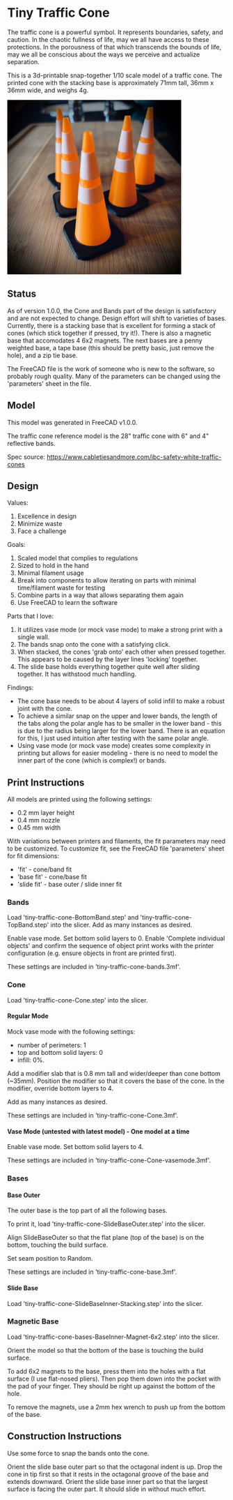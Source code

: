 # Tiny Traffic Cone

The traffic cone is a powerful symbol. It represents boundaries, safety, and caution.
In the chaotic fullness of life, may we all have access to these protections.
In the porousness of that which transcends the bounds of life, may we all be conscious
about the ways we perceive and actualize separation.

This is a 3d-printable snap-together 1/10 scale model of a traffic cone.
The printed cone with the stacking base is approximately 71mm tall, 36mm x 36mm wide, and weighs 4g.

<img src=".github/images/cones_sm.jpeg" width="400"/>

## Status

As of version 1.0.0, the Cone and Bands part of the design is satisfactory and are not expected
to change. Design effort will shift to varieties of bases. Currently, there is a stacking base
that is excellent for forming a stack of cones (which stick together if pressed, try it!). There
is also a magnetic base that accomodates 4 6x2 magnets. The next bases are a penny weighted base,
a tape base (this should be pretty basic, just remove the hole), and a zip tie base.

The FreeCAD file is the work of someone who is new to the software, so probably rough quality. Many
of the parameters can be changed using the 'parameters' sheet in the file.

## Model

This model was generated in FreeCAD v1.0.0.

The traffic cone reference model is the 28" traffic cone with 6" and 4" reflective bands.

Spec source: https://www.cabletiesandmore.com/jbc-safety-white-traffic-cones

## Design

Values:
1. Excellence in design
1. Minimize waste
1. Face a challenge

Goals:
1. Scaled model that complies to regulations
1. Sized to hold in the hand
1. Minimal filament usage
1. Break into components to allow iterating on parts with minimal time/filament waste for testing
1. Combine parts in a way that allows separating them again
1. Use FreeCAD to learn the software

Parts that I love:
1. It utilizes vase mode (or mock vase mode) to make a strong print with a single wall. 
1. The bands snap onto the cone with a satisfying click. 
1. When stacked, the cones 'grab onto' each other when pressed together. This appears to be 
caused by the layer lines 'locking' together.
1. The slide base holds everything together quite well after sliding together. It has withstood much handling.

Findings:
- The cone base needs to be about 4 layers of solid infill to make a robust joint with the cone.
- To achieve a similar snap on the upper and lower bands, the length of the tabs along the polar angle has
to be smaller in the lower band - this is due to the radius being larger for the lower band.
There is an equation for this, I just used intuition after testing with the same polar angle.
- Using vase mode (or mock vase mode) creates some complexity in printing but allows 
for easier modeling - there is no need to model the inner part of the cone (which is complex!) or bands.


## Print Instructions

All models are printed using the following settings:
* 0.2 mm layer height
* 0.4 mm nozzle
* 0.45 mm width

With variations between printers and filaments, the fit parameters may need to be customized. To
customize fit, see the FreeCAD file 'parameters' sheet for fit dimensions:
- 'fit' - cone/band fit
- 'base fit' - cone/base fit
- 'slide fit' - base outer / slide inner fit

### Bands

Load 'tiny-traffic-cone-BottomBand.step' and 'tiny-traffic-cone-TopBand.step' into the slicer.
Add as many instances as desired.

Enable vase mode. Set bottom solid layers to 0.
Enable 'Complete individual objects' and confirm the sequence of object print works with the
printer configuration (e.g. ensure objects in front are printed first).

These settings are included in 'tiny-traffic-cone-bands.3mf'.

### Cone

Load 'tiny-traffic-cone-Cone.step' into the slicer.

#### Regular Mode

Mock vase mode with the following settings:
* number of perimeters: 1
* top and bottom solid layers: 0
* infill: 0%.

Add a modifier slab that is 0.8 mm tall and wider/deeper than cone bottom (~35mm).
Position the modifier so that it covers the base of the cone.
In the modifier, override bottom layers to 4.

Add as many instances as desired.

These settings are included in 'tiny-traffic-cone-Cone.3mf'.

#### Vase Mode (untested with latest model) - One model at a time

Enable vase mode. Set bottom solid layers to 4.

These settings are included in 'tiny-traffic-cone-Cone-vasemode.3mf'.

### Bases

#### Base Outer

The outer base is the top part of all the following bases.

To print it, load 'tiny-traffic-cone-SlideBaseOuter.step' into the slicer.

Align SlideBaseOuter so that the flat plane (top of the base) is on the bottom, touching the build surface.

Set seam position to Random.

These settings are included in 'tiny-traffic-cone-base.3mf'.

#### Slide Base

Load 'tiny-traffic-cone-SlideBaseInner-Stacking.step' into the slicer.

### Magnetic Base

Load 'tiny-traffic-cone-bases-BaseInner-Magnet-6x2.step' into the slicer.

Orient the model so that the bottom of the base is touching the build surface.

To add 6x2 magnets to the base, press them into the holes with a flat surface (I use flat-nosed pliers). Then pop them
down into the pocket with the pad of your finger. They should be right up against the bottom of the hole.

To remove the magnets, use a 2mm hex wrench to push up from the bottom of the base.

## Construction Instructions

Use some force to snap the bands onto the cone.

Orient the slide base outer part so that the octagonal indent is up. Drop the cone in tip first so that it rests in the octagonal
groove of the base and extends downward. Orient the slide base inner part so that the largest surface is facing the outer part. It
should slide in without much effort.
